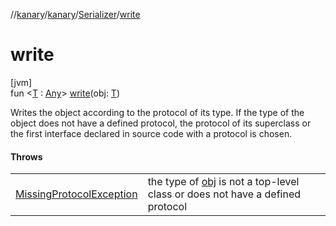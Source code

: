 //[kanary](../../../index.md)/[kanary](../index.md)/[Serializer](index.md)/[write](write.md)

# write

[jvm]\
fun &lt;[T](write.md) : [Any](https://kotlinlang.org/api/latest/jvm/stdlib/kotlin/-any/index.html)&gt; [write](write.md)(obj: [T](write.md))

Writes the object according to the protocol of its type. If the type of the object does not have a defined protocol, the protocol of its superclass or the first interface declared in source code with a protocol is chosen.

#### Throws

| | |
|---|---|
| [MissingProtocolException](../-missing-protocol-exception/index.md) | the type of [obj](write.md) is not a top-level class or does not have a defined protocol |
